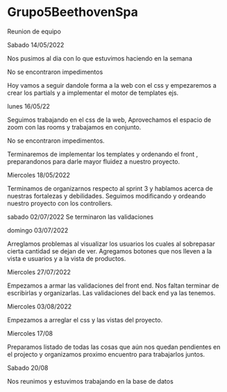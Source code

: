  # Grupo5BeethovenSpa

Reunion de equipo 

Sabado 14/05/2022

Nos pusimos al dia con lo que estuvimos haciendo en la semana  

No se encontraron impedimentos 

Hoy vamos a seguir dandole forma a la web con el css  y empezaremos a crear los partials y a implementar el motor de templates ejs.


lunes 16/05/22

Seguimos trabajando en el css de la web, Aprovechamos el espacio de zoom con las rooms y trabajamos en conjunto.

No se encontraron impedimentos.

Terminaremos de implementar los templates y ordenando el front , preparandonos para darle mayor fluidez a nuestro proyecto.


Miercoles 18/05/2022

Terminamos de organizarnos respecto al sprint 3 y hablamos acerca de nuestras fortalezas y debilidades.
Seguimos modificando y ordeando nuestro proyecto con los controllers.

sabado 02/07/2022
Se terminaron las validaciones

domingo 03/07/2022

Arreglamos problemas al visualizar los usuarios los cuales al sobrepasar cierta cantidad se dejan de ver.
Agregamos botones que nos lleven a la vista e usuarios y a la vista de productos.


Miercoles  27/07/2022

Empezamos a armar las validaciones del front end. Nos faltan terminar de escribirlas y organizarlas.
Las validaciones del back end ya las tenemos.

Miercoles 03/08/2022

Empezamos a arreglar el css y las vistas del proyecto.


Miercoles 17/08

Preparamos listado de todas las cosas que aún nos quedan pendientes en el projecto y organizamos proximo encuentro para trabajarlos juntos.

Sabado 20/08

Nos reunimos y estuvimos trabajando en la base de datos